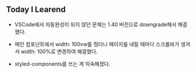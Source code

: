 ## Today I Learend

- VSCode에서 자동완성이 되지 않던 문제는 1.40 버전으로 downgrade해서 해결했다.

- 메인 컴포넌트에서 width: 100vw를 줬더니 페이지를 내릴 때마다 스크롤바가 생겨서 width: 100%로 변경하여 해결했다.

- styled-components를 쓰는 게 익숙해졌다.

  